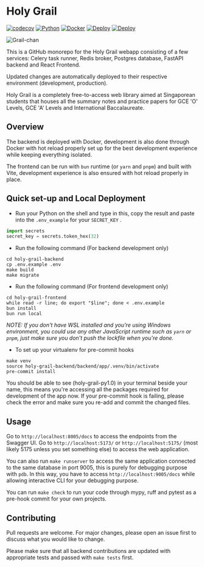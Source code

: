 # Holy Grail

[![codecov](https://codecov.io/gh/vichannnnn/holy-grail/branch/dev/graph/badge.svg)](https://codecov.io/gh/vichannnnn/holy-grail/tree/dev)
[![Python](https://img.shields.io/badge/python-3.11-blue.svg)](https://www.python.org/)
[![Docker](https://img.shields.io/badge/built%20with-Docker-blue)](https://www.docker.com/)
[![Deploy](https://github.com/vichannnnn/holy-grail/actions/workflows/deploy-dev.yml/badge.svg)](https://github.com/vichannnnn/holy-grail/actions)
[![Deploy](https://github.com/vichannnnn/holy-grail/actions/workflows/deploy-prod.yml/badge.svg)](https://github.com/vichannnnn/holy-grail/actions)

![Grail-chan](https://image.himaa.me/grail-chan-sparkling-640x480.png)

This is a GitHub monorepo for the Holy Grail webapp consisting of a few services: Celery task runner, Redis broker,
Postgres database, FastAPI backend and React Frontend.

Updated changes are automatically deployed to their respective environment (development, production).

Holy Grail is a completely free-to-access web library aimed at Singaporean students that houses all the summary
notes and practice papers for GCE 'O' Levels, GCE 'A' Levels and
International Baccalaureate.

## Overview

The backend is deployed with Docker, development is also done through Docker with hot reload properly set up for
the best development experience while keeping everything isolated.

The frontend can be run with `bun` runtime (or `yarn` and `pnpm`) and built with Vite, development experience is
also ensured with hot reload properly in place.

## Quick set-up and Local Deployment

- Run your Python on the shell and type in this, copy the result and paste into the `.env_example` for your `SECRET_KEY`
  .

```python
import secrets
secret_key = secrets.token_hex(32)
```

- Run the following command (For backend development only)

```
cd holy-grail-backend
cp .env.example .env
make build
make migrate
```

- Run the following command (For frontend development only)

```
cd holy-grail-frontend
while read -r line; do export "$line"; done < .env.example
bun install
bun run local
```

_NOTE: If you don't have WSL installed and you're using Windows environment, you could use any other JavaScript
runtime such as `yarn` or `pnpm`, just make sure you don't push the lockfile when you're done._

- To set up your virtualenv for pre-commit hooks

```
make venv
source holy-grail-backend/backend/app/.venv/bin/activate
pre-commit install
```

You should be able to see (holy-grail-py1.0) in your terminal beside your name, this means you're accessing all the
packages required for development of the app now. If your pre-commit hook is failing, please check the error and
make sure you re-add and commit the changed files.

## Usage

Go to `http://localhost:8005/docs` to access the endpoints from the Swagger UI.
Go to `http://localhost:5173/` or `http://localhost:5175/` (most likely 5175 unless you set something else) to access
the web application.

You can also run `make runserver` to access the same application connected to the same database in port 9005, this is
purely for debugging purpose with `pdb`. In this way, you have to access `http://localhost:9005/docs` while allowing
interactive CLI for your debugging purpose.

You can run `make check` to run your code through mypy, ruff and pytest as a pre-hook commit for your own projects.

## Contributing

Pull requests are welcome. For major changes, please open an issue first to discuss what you would like to change.

Please make sure that all backend contributions are updated with appropriate tests and passed with `make tests` first.
